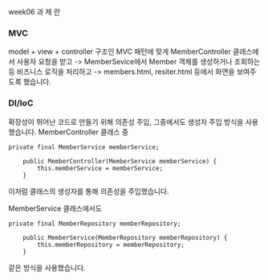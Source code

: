 week06 과 제 란

### MVC
model + view + controller 구조인 MVC 패턴에 맞게
MemberController 클래스에서 사용자 요청을 받고 ->
MemberSevice에서 Member 객체를 생성하거나 조회하는 등 비즈니스 로직을 처리하고 ->
members.html, resiter.html 등에서 화면을 보여주도록 했습니다.

### DI/IoC
확장성이 뛰어난 코드로 만들기 위해 의존성 주입, 그중에서도 생성자 주입 방식을 사용했습니다.
MemberController 클래스 중
```
private final MemberService memberService;

    public MemberController(MemberService memberService) {
        this.memberService = memberService;
    }
```
이처럼 클래스의 생성자를 통해 의존성을 주입했습니다.

MemberService 클래스에서도
```
private final MemberRepository memberRepository;

    public MemberService(MemberRepository memberRepository) {
        this.memberRepository = memberRepository;
    }
```
같은 방식을 사용했습니다.
